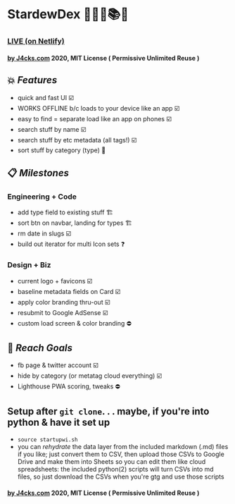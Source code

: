 # StardewDex 💫🍓🐮📚📱

### [LIVE (on Netlify)](https://stardewdex.netlify.com/)

#### [by J4cks.com](https://J4cks.com) 2020, MIT License ( Permissive Unlimited Reuse )

## 💥 _Features_
- quick and fast UI ☑️
- WORKS OFFLINE b/c loads to your device like an app ☑️
- easy to find = separate load like an app on phones ☑️
- search stuff by name ☑️
- search stuff by etc metadata (all tags!) ☑️
- sort stuff by category (type) 🚧

## 📋 _Milestones_

### Engineering + Code
- add type field to existing stuff 🏗
- sort btn on navbar, landing for types 🏗
- rm date in slugs ☑️
- build out iterator for multi Icon sets ❓

### Design + Biz
- current logo + favicons ☑️
- baseline metadata fields on Card ☑️
- apply color branding thru-out ☑️
- resubmit to Google AdSense ☑️
- custom load screen & color branding ⛔️

## 🏁 _Reach Goals_
- fb page & twitter account ☑️
- hide by category (or metatag cloud everything) ☑️
- Lighthouse PWA scoring, tweaks ⛔️


## Setup after `git clone`. . . maybe, if you're into python & have it set up
- `source startupwi.sh`
- you can _rehydrate_ the data layer from the included markdown (.md) files if you like; just convert them to CSV, then upload those CSVs to Google Drive and make them into Sheets so you can edit them like cloud spreadsheets: the included python(2) scripts will turn CSVs into md files, so just download the CSVs when you're gtg and use those scripts

#### [by J4cks.com](https://J4cks.com) 2020, MIT License ( Permissive Unlimited Reuse )
